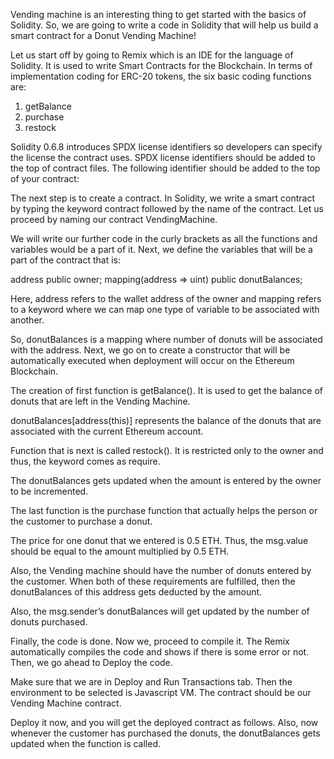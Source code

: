 Vending machine is an interesting thing to get started with the basics of Solidity. So, we are going to write a code in Solidity that will help us build a smart contract for a Donut Vending Machine!

Let us start off by going to Remix which is an IDE for the language of Solidity. It is used to write Smart Contracts for the Blockchain. In terms of implementation coding for ERC-20 tokens, the six basic coding functions are:

1. getBalance
2. purchase
3. restock


Solidity 0.6.8 introduces SPDX license identifiers so developers can specify the license the contract uses. SPDX license identifiers should be added to the top of contract files. The following identifier should be added to the top of your contract:

The next step is to create a contract. In Solidity, we write a smart contract by typing the keyword contract followed by the name of the contract. Let us proceed by naming our contract VendingMachine. 

We will write our further code in the curly brackets as all the functions and variables would be a part of it. Next, we define the variables that will be a part of the contract that is:

address public owner;
mapping(address => uint) public donutBalances;

Here, address refers to the wallet address of the owner and mapping refers to a keyword where we can map one type of variable to be associated with another.

So, donutBalances is a mapping where number of donuts will be associated with the address. Next, we go on to create a constructor that will be automatically executed when deployment will occur on the Ethereum Blockchain.

The creation of first function is getBalance(). It is used to get the balance of donuts that are left in the Vending Machine.

donutBalances[address(this)] represents the balance of the donuts that are associated with the current Ethereum account.

Function that is next is called restock(). It is restricted only to the owner and thus, the keyword comes as require.

The donutBalances gets updated when the amount is entered by the owner to be incremented.


The last function is the purchase function that actually helps the person or the customer to purchase a donut.

The price for one donut that we entered is 0.5 ETH. Thus, the msg.value should be equal to the amount multiplied by 0.5 ETH.

Also, the Vending machine should have the number of donuts entered by the customer. When both of these requirements are fulfilled, then the donutBalances of this address gets deducted by the amount.

Also, the msg.sender’s donutBalances will get updated by the number of donuts purchased.

Finally, the code is done. Now we, proceed to compile it. The Remix automatically compiles the code and shows if there is some error or not. Then, we go ahead to Deploy the code.

Make sure that we are in Deploy and Run Transactions tab. Then the environment to be selected is Javascript VM. The contract should be our Vending Machine contract.

Deploy it now, and you will get the deployed contract as follows. Also, now whenever the customer has purchased the donuts, the donutBalances gets updated when the function is called.

